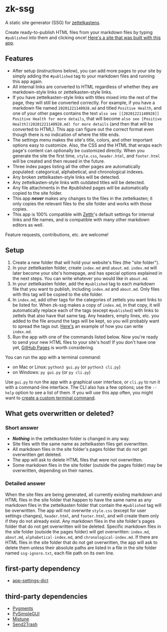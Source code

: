 # zk-ssg

A static site generator (SSG) for [zettelkastens](https://blog.viktomas.com/posts/slip-box/).

Create ready-to-publish HTML files from your markdown files by typing `#published` into them and clicking once! [Here's a site that was built with this app](https://wheelercj.github.io/notes/).

## Features
* After setup (instructions below), you can add more pages to your site by simply adding the `#published` tag to your markdown files and running this app again.
* All internal links are converted to HTML regardless of whether they are markdown-style links or zettelkasten-style links.
* If you have zettelkasten-style links with titles mixed into the rest of the page, they will still be converted correctly. For example, if you have a markdown file named `20201221140928.md` and titled `Positive Health`, and one of your other pages contains the text `also see [[20201221140928]] Positive Health for more details`, that will become `also see [Positive Health](20201221140928.md) for more details` (and then that will be converted to HTML). This app can figure out the correct format even though there is no indication of where the title ends.
* The settings menu makes the site's title, colors, and other important options easy to customize. Also, the CSS and the HTML that wraps each page's content can optionally be customized directly. When you generate the site the first time, `style.css`, `header.html`, and `footer.html` will be created and then reused in the future.
* Three index pages listing all the other pages are automatically populated: categorical, alphabetical, and chronological indexes.
* Any broken zettelkasten-style links will be detected.
* Any zettelkasten-style links with outdated titles will be detected.
* Any file attachments in the #published pages will be automatically copied to the site folder.
* This app **_never_** makes any changes to the files in the zettelkasten; it only copies the relevant files to the site folder and works with those copies.
* This app is 100% compatible with [Zettlr](https://www.zettlr.com/)'s default settings for internal links and file names, and is compatible with many other markdown editors as well.

Feature requests, contributions, etc. are welcome!

## Setup
1. Create a new folder that will hold your website's files (the "site folder").
2. In your zettelkasten folder, create `index.md` and `about.md`. `index.md` will later become your site's homepage, and has special options explained in the next steps. You can write whatever you would like in `about.md`.
3. In your zettelkasten folder, add the `#published` tag to each markdown file that you want to publish, including `index.md` and `about.md`. Only files with this tag will be copied to the site folder.
4. In `index.md`, add other tags for the categories of zettels you want links to be listed for. When zk-ssg makes a copy of `index.md`, in that copy, it will automatically replace each of the tags (except `#published`) with links to zettels that also have that same tag. Any headers, empty lines, etc. you added to the file around the tags will be kept, so you will probably want to spread the tags out. [Here's](https://gist.github.com/wheelercj/f5a974277f2d6096471a88a2c27562f0) an example of how you can write `index.md`.
5. Run the app with one of the commands listed below. Now you're ready to send your new HTML files to your site's host! If you don't have one yet, [GitHub Pages](https://pages.github.com/) is worth considering.

You can run the app with a terminal command:
* on Mac or Linux: `python3 gui.py` (or `python3 cli.py`)
* on Windows: `py gui.py` (or `py cli.py`)

Use `gui.py` to run the app with a graphical user interface, or `cli.py` to run it with a command-line interface. The CLI also has a few options; use the `--help` option to see a list of them. If you will use this app often, you might want to [create a custom terminal command](https://wheelercj.github.io/notes/pages/20220320181252.html).

## What gets overwritten or deleted?
### Short answer
* **_Nothing_** in the zettelkasten folder is changed in any way.
* Site files with the same name as zettelkasten files get overwritten.
* All markdown files in the site folder's pages folder that do not get overwritten get deleted.
* The app will ask to delete HTML files that were not overwritten.
* Some markdown files in the site folder (outside the pages folder) may be overwritten, depending on their names.

### Detailed answer
When the site files are being generated, all currently existing markdown and HTML files in the site folder that happen to have the same name as any markdown files in the zettelkasten folder that contain the `#published` tag will be overwritten. The app will not overwrite `style.css` (except for user settings changes), `header.html`, and `footer.html`, and will create them only if they do not already exist. Any markdown files in the site folder's pages folder that do not get overwritten will be deleted. Specific markdown files in the site folder (outside the pages folder) will get overwritten: `index.md`, `about.md`, `alphabetical-index.md`, and `chronological-index.md`. If there are HTML files in the site folder that do not get overwritten, the app will ask to delete them unless their absolute paths are listed in a file in the site folder named `ssg-ignore.txt`, each file path on its own line.

## first-party dependency

* [app-settings-dict](https://github.com/wheelercj/app_settings)

## third-party dependencies

* [Pygments](https://pygments.org/)
* [PySimpleGUI](https://pysimplegui.readthedocs.io/en/latest/)
* [Mistune](https://github.com/lepture/mistune)
* [Send2Trash](https://pypi.org/project/Send2Trash/)
